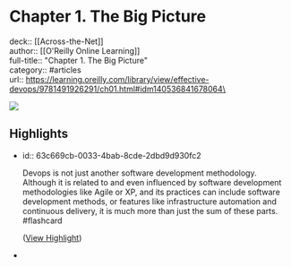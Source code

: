 # Chapter 1. The Big Picture

deck:: [[Across-the-Net]]\
author:: [[O'Reilly Online Learning]]\
full-title:: "Chapter 1. The Big Picture"\
category:: #articles\
url:: https://learning.oreilly.com/library/view/effective-devops/9781491926291/ch01.html#idm140536841678064\

![](https://learning.oreilly.com/covers/urn:orm:book:9781491926291/)
## Highlights
- id:: 63c669cb-0033-4bab-8cde-2dbd9d930fc2
  
  Devops is not just another software development methodology. Although it is related to and even influenced by software development methodologies like Agile or XP, and its practices can include software development methods, or features like infrastructure automation and continuous delivery, it is much more than just the sum of these parts. #flashcard 
  
  
    ([View Highlight](https://read.readwise.io/read/01gn1x0kbbkbr0dtz1e1dxpt25))
-